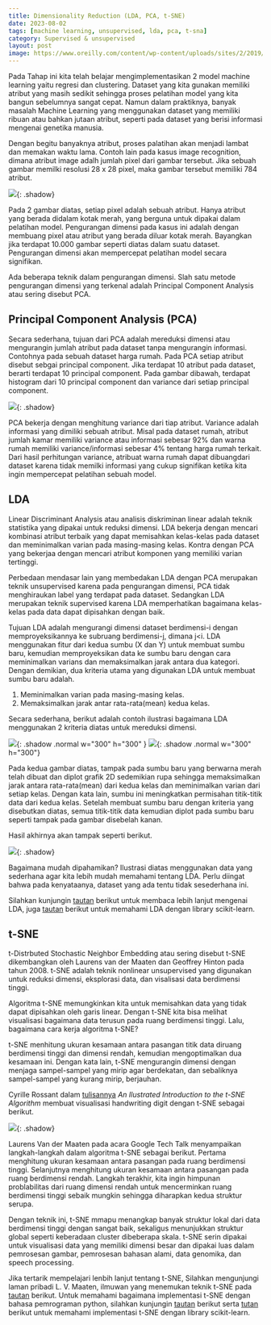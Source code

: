 ```yaml
---
title: Dimensionality Reduction (LDA, PCA, t-SNE)
date: 2023-08-02
tags: [machine learning, unsupervised, lda, pca, t-sna]
category: Supervised & unsupervised
layout: post
image: https://www.oreilly.com/content/wp-content/uploads/sites/2/2019/06/animation-94a2c1ff.gif
---
```




<!-- https://i.gifer.com/Dz04.gif -->


 Pada Tahap ini kita telah belajar mengimplementasikan 2 model machine learning yaitu regresi dan clustering. Dataset yang kita gunakan  memiliki atribut yang masih sedikit sehingga proses pelatihan model yang kita bangun sebelumnya sangat cepat. Namun dalam praktiknya, banyak masalah Machine Learning yang menggunakan dataset yang memiliki ribuan atau bahkan jutaan atribut, seperti pada dataset yang berisi informasi mengenai genetika manusia.

Dengan begitu banyaknya atribut, proses palatihan akan menjadi lambat dan memakan waktu lama. Contoh lain pada kasus image recognition, dimana atribut image adalh jumlah pixel dari gambar tersebut. Jika sebuah gambar memilki resolusi 28 x 28 pixel, maka gambar tersebut memiliki 784  atribut.

![](https://lh3.googleusercontent.com/vbjmzhJYoGfaQkoJMFodwsUM2uMeq7ljuHBPId-MhD5bGLkXqEM7qrp20MT_MLlUhsrkg6njhvYfz92wbaDrASIPp9vyU1Wq4kx9iawub-pbZeczb9DTlf3XS0YXPVsnNxMusRoM){: .shadow}

Pada 2 gambar diatas, setiap pixel adalah sebuah atribut. Hanya atribut yang berada didalam kotak merah, yang berguna untuk dipakai dalam pelatihan model. Pengurangan dimensi pada kasus ini adalah dengan membuang pixel atau atribut yang berada diluar kotak merah. Bayangkan jika terdapat 10.000 gambar seperti diatas dalam suatu dataset. Pengurangan dimensi akan mempercepat pelatihan model secara signifikan.

Ada beberapa teknik dalam pengurangan dimensi. Slah satu metode pengurangan dimensi yang terkenal adalah Principal Component Analysis atau sering  disebut PCA.





## Principal Component Analysis (PCA)

Secara sederhana, tujuan dari PCA adalah mereduksi dimensi atau mengurangin jumlah atribut pada dataset tanpa mengurangin informasi. Contohnya pada sebuah dataset harga rumah. Pada PCA setiap atribut disebut sebgai principal component. Jika terdapat 10 atribut pada dataset, berarti terdapat 10 principal component. Pada gambar dibawah, terdapat histogram dari 10  principal component dan variance dari setiap principal component.

![](https://lh6.googleusercontent.com/a6YEzOwc2JKLSmpEqZHrSO3_SzYTM7oToQy9A4liIdPPNJgc9n-mP88Lfj8UvmoOpdGuVXb9Ac8pGX9RP3UdMucYs-GAGccuZIcSZ-jVbFqPkjY1I0FExYVPkGWWlln6vRsBW2Io){: .shadow}

PCA bekerja dengan menghitung variance dari tiap atribut. Variance adalah informasi yang dimiliki sebuah atribut. Misal pada dataset rumah, atribut jumlah kamar memiliki variance atau informasi sebesar 92%  dan warna rumah memiliki variance/informasi sebesar 4% tentang harga rumah terkait. Dari hasil perhitungan variance, atribuat warna rumah dapat dibuangdari dataset karena tidak memilki informasi yang cukup signifikan ketika kita ingin mempercepat  pelatihan sebuah model.

## LDA 

Linear Discriminant Analysis atau analisis diskriminan linear adalah teknik statistika yang dipakai untuk reduksi dimensi. LDA bekerja dengan mencari kombinasi atribut terbaik yang dapat memisahkan kelas-kelas pada dataset dan meminimalkan varian pada masing-masing kelas. Kontra dengan PCA yang bekerjaa dengan mencari atribut komponen yang memiliki varian tertinggi.

Perbedaan mendasar lain yang membedakan LDA dengan PCA  merupakan teknik unsupervised karena pada pengurangan dimensi,  PCA tidak menghiraukan label yang terdapat pada dataset. Sedangkan LDA merupakan teknik supervised karena LDA  memperhatikan bagaimana kelas-kelas pada data  dapat dipisahkan dengan baik.

Tujuan LDA adalah mengurangi dimensi dataset berdimensi-i dengan memproyeksikannya ke subruang berdimensi-j, dimana j<i. LDA menggunakan fitur dari kedua sumbu (X dan Y) untuk membuat sumbu baru, kemudian memproyeksikan data ke sumbu baru dengan cara meminimalkan varians dan memaksimalkan jarak antara dua kategori. Dengan demikian, dua kriteria utama yang digunakan LDA untuk membuat sumbu baru adalah.
1. Meminimalkan varian pada masing-masing kelas.
2. Memaksimalkan jarak antar rata-rata(mean) kedua kelas.

Secara sederhana, berikut adalah contoh ilustrasi bagaimana LDA menggunakan 2 kriteria diatas untuk mereduksi dimensi.

![](https://lh4.googleusercontent.com/1VtZuliFaC6dd5Avqzky_4OMsqRrXHWV30aR_vTMycQwyLTUFWvUxtcdbE9ze17aWAlw1EmJIfpd1b3ANLYZNjgfdygwECwxp4Y3bRxNsnL4IZO0q_YRQurA-Mzx5fgSPck57vym){: .shadow .normal  w="300" h="300" }
![](https://lh6.googleusercontent.com/sN-QfXBouoDDfhLhKLouA0p4XDX04uLqZ1FaE2CsWinpBcU7z2c09YW_kuRjuacYacdfYA6NKI-WghhPBlQbCQVBpgh703ja18UoNzO93ucSQ4vwNYalM3F2Eeu2i-sqW0-5bZdm){: .shadow .normal w="300" h="300"}

Pada kedua gambar diatas, tampak pada sumbu baru yang berwarna merah telah dibuat dan diplot grafik 2D sedemikian rupa sehingga memaksimalkan jarak antara rata-rata(mean) dari kedua kelas dan meminimalkan varian dari setiap kelas. Dengan kata lain, sumbu ini meningkatkan permisahan titik-titik data dari kedua kelas. Setelah membuat sumbu baru dengan kriteria yang disebutkan diatas, semua titik-titik data kemudian diplot pada sumbu baru seperti tampak pada gambar disebelah kanan.

Hasil akhirnya akan tampak seperti berikut.

![](https://lh3.googleusercontent.com/HDRR3_g_kjC9wLc9yTBETS7ipCZVv8IBAPViTkxjwT-rKMzlTw1dSJinDaVvusmXo9sO2MqEet1K4YCjj802swmgkVTEpabCgmqdT-rJlISp-vKZWQaED4XrGpvvX2Hvg9gSMi21){: .shadow}

Bagaimana mudah dipahamikan? Ilustrasi diatas menggunakan data yang sederhana agar kita lebih mudah memahami tentang LDA. Perlu diingat bahwa pada kenyataanya, dataset yang ada  tentu tidak sesederhana ini.

Silahkan kunjungin [tautan](https://sebastianraschka.com/Articles/2014_python_lda.html) berikut untuk membaca lebih lanjut mengenai LDA, juga [tautan](https://scikit-learn.org/stable/modules/lda_qda.html) berikut untuk memahami LDA dengan library scikit-learn.

## t-SNE 

t-Distrbuted Stochastic Neighbor Embedding atau sering disebut t-SNE dikembangkan oleh Laurens van der  Maaten dan Geoffrey Hinton pada tahun 2008. t-SNE adalah teknik nonlinear unsupervised  yang digunakan untuk reduksi dimensi, eksplorasi data,  dan visalisasi data berdimensi tinggi.

Algoritma t-SNE memungkinkan kita untuk memisahkan data yang tidak dapat dipisahkan oleh garis linear. Dengan t-SNE kita bisa melihat visualisasi bagaimana data terusun pada ruang berdimensi tinggi. Lalu, bagaimana cara kerja algoritma t-SNE?

t-SNE menhitung ukuran kesamaan antara pasangan titik data diruang berdimensi tinggi dan dimensi rendah, kemudian mengoptimalkan dua kesamaan ini. Dengan kata lain, t-SNE mengurangin dimensi dengan menjaga sampel-sampel yang mirip agar berdekatan, dan sebaliknya sampel-sampel yang kurang mirip, berjauhan.

Cyrille Rossant dalam [tulisannya](https://www.oreilly.com/content/an-illustrated-introduction-to-the-t-sne-algorithm/) *An Ilustrated Introduction to the t-SNE Algorithm* membuat visualisasi handwriting digit dengan t-SNE sebagai berikut.

![](https://lh4.googleusercontent.com/9aDncqTS383hxKmRzrvGvB9PRJ2QYnUBwCID2yzP0oWgc3Zk-cy5FD2pJd5dwxyPtdapf0iRhr4HFyfoC18ptZZB08FK8tfVjkarXp1evpjcpr7doLT8ve1fDm_6tnZCzg74i-Jv){: .shadow}

Laurens Van der Maaten pada acara Google Tech Talk menyampaikan langkah-langkah dalam algoritma t-SNE sebagai berikut. Pertama menghitung ukuran kesamaan antara pasangan pada ruang berdimensi tinggi. Selanjutnya menghitung ukuran kesamaan antara pasangan pada ruang berdimensi rendah. Langkah terakhir, kita ingin himpunan problabilitas dari ruang dimensi rendah untuk mencerminkan ruang berdimensi tinggi sebaik mungkin sehingga diharapkan kedua struktur serupa.

Dengan teknik ini, t-SNE mmapu menangkap banyak struktur lokal dari data berdimensi tinggi dengan sangat baik, sekaligus menunjukkan struktur global seperti keberadaan cluster dibeberapa skala. t-SNE serin dipakai untuk visualisasi data  yang memiliki dimensi besar dan dipakai luas dalam pemrosesan gambar, pemrosesan bahasan alami, data genomika, dan speech processing.

Jika tertarik mempelajari lenbih lanjut tentang t-SNE, Silahkan mengunjungi laman pribadi L. V. Maaten, ilmuwan yang menemukan teknik t-SNE pada [tautan](https://lvdmaaten.github.io/tsne/) berikut. Untuk memahami bagaimana implementasi t-SNE dengan bahasa pemrograman python, silahkan kunjungin [tautan](https://www.oreilly.com/content/an-illustrated-introduction-to-the-t-sne-algorithm/) berikut serta [tutan](https://scikit-learn.org/stable/modules/generated/sklearn.manifold.TSNE.html) berikut untuk memahami implementasi t-SNE dengan library scikit-learn.
